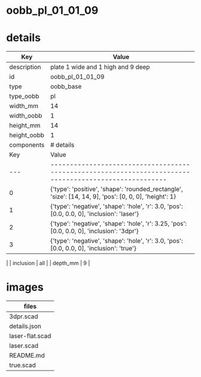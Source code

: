 # oobb_pl_01_01_09
# details
| Key         | Value                                                                                                                                                                                                                                                                                                                                                                                          |
| ----------- | ---------------------------------------------------------------------------------------------------------------------------------------------------------------------------------------------------------------------------------------------------------------------------------------------------------------------------------------------------------------------------------------------- |
| description | plate 1 wide and 1 high and 9 deep                                                                                                                                                                                                                                                                                                                                                             |
| id          | oobb_pl_01_01_09                                                                                                                                                                                                                                                                                                                                                                               |
| type        | oobb_base                                                                                                                                                                                                                                                                                                                                                                                      |
| type_oobb   | pl                                                                                                                                                                                                                                                                                                                                                                                             |
| width_mm    | 14                                                                                                                                                                                                                                                                                                                                                                                             |
| width_oobb  | 1                                                                                                                                                                                                                                                                                                                                                                                              |
| height_mm   | 14                                                                                                                                                                                                                                                                                                                                                                                             |
| height_oobb | 1                                                                                                                                                                                                                                                                                                                                                                                              |
| components  | # details
| Key | Value                                                                                                  |
| --- | ------------------------------------------------------------------------------------------------------ |
| 0   | {'type': 'positive', 'shape': 'rounded_rectangle', 'size': [14, 14, 9], 'pos': [0, 0, 0], 'height': 1} |
| 1   | {'type': 'negative', 'shape': 'hole', 'r': 3.0, 'pos': [0.0, 0.0, 0], 'inclusion': 'laser'}            |
| 2   | {'type': 'negative', 'shape': 'hole', 'r': 3.25, 'pos': [0.0, 0.0, 0], 'inclusion': '3dpr'}            |
| 3   | {'type': 'negative', 'shape': 'hole', 'r': 3.0, 'pos': [0.0, 0.0, 0], 'inclusion': 'true'}             |
 |
| inclusion   | all                                                                                                                                                                                                                                                                                                                                                                                            |
| depth_mm    | 9                                                                                                                                                                                                                                                                                                                                                                                              |

# images


| files |
| --- |
| 3dpr.scad |
| details.json |
| laser-flat.scad |
| laser.scad |
| README.md |
| true.scad |
